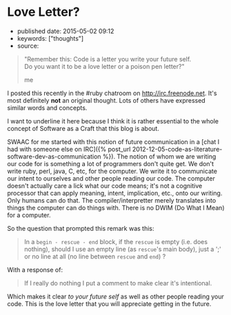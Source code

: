 # Love Letter?

- published date: 2015-05-02 09:12
- keywords: ["thoughts"]
- source: 



<blockquote>
<p>"Remember this: Code is a letter you write your future self.<br>
Do you want it to be a love letter or a poison pen letter?"</p>
<footer>me</footer>
</blockquote>

I posted this recently in the #ruby chatroom on
<http://irc.freenode.net>. It's most definitely **not** an original
thought. Lots of others have expressed similar words and concepts.

I want to underline it here because I think it is rather essential to
the whole concept of Software as a Craft that this blog is about.

SWAAC for me started with this notion of future communication in
a
[chat I had with someone else on IRC]({% post_url 2012-12-05-code-as-literature-software-dev-as-communication %}).
The notion of whom we are writing our code for is something a lot of
programmers don't quite get. We don't write ruby, perl, java, C, etc,
for the computer. We write it to communicate our intent to ourselves
and other people reading our code. The computer doesn't actually care
a lick what our code means; it's not a cognitive processor that can
apply meaning, intent, implication, etc., onto our writing. Only
humans can do that. The compiler/interpretter merely translates into
things the computer can do things with. There is no DWIM (Do What I
Mean) for a computer.

So the question that prompted this remark was this:

> In a `begin - rescue - end` block, if the `rescue` is empty (i.e. does
> nothing), should I use an empty line (as `rescue`'s main body), just a
> ';' or no line at all (no line between `rescue` and `end`) ?

With a response of:

> If I really do nothing I put a comment to make clear it's intentional.

Which makes it clear *to your future self* as well as other people
reading your code. This is the love letter that you will appreciate
getting in the future.
